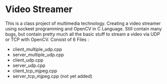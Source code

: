 # Video Streamer
This is a class project of multimedia technology. Creating a video streamer using sockeet programming and OpenCV in C Language. Still contain many bugs, but contain pretty much all the basic stuff to stream a video via UDP or TCP with OpenCV.
Consist of 6 Files :

- client_multiple_udp.cpp
- server_multiple_udp.cpp
- client_udp.cpp
- server_udp.cpp
- client_tcp_mjpeg.cpp	
- server_tcp_mjpeg.cpp	(not yet added)
